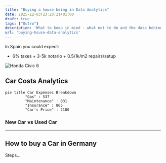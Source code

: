 ```yaml
---
title: "Buying a house being in Data Analytics"
date: 2025-12-03T23:20:21+01:00
draft: true
tags: ["Outro"]
description: 'What to keep in mind - what not to do and the data behind...When buying a house.'
url: 'buying-house-data-analytics'
---
```


In Spain you could expect:

* 6% taxes + 3-5k notario + 0.5/1k/m2 repairs/setup

![Honda Civic 6](/blog_img/outro/honda-road.jpg)

## Car Costs Analytics


```mermaid
pie title Car Expenses Breakdown
         "Gas" : 537
         "Maintenance" : 831
         "Insurance" : 865
         "Car's Price" : 2180
```

### New Car vs Used Car



---

## How to buy a Car in Germany

Steps...